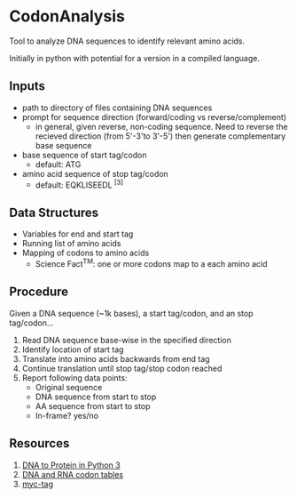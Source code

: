 # CodonAnalysis
Tool to analyze DNA sequences to identify relevant amino acids. 

Initially in python with potential for a version in a compiled language. 

## Inputs 
* path to directory of files containing DNA sequences
* prompt for sequence direction (forward/coding vs reverse/complement)
    * in general, given reverse, non-coding sequence. Need to reverse the recieved direction (from 5'-3'to 3'-5') then generate complementary base sequence
* base sequence of start tag/codon
    * default: ATG
* amino acid sequence of stop tag/codon
    * default: EQKLISEEDL <sup>[3]</sup>

## Data Structures
* Variables for end and start tag
* Running list of amino acids
* Mapping of codons to amino acids
    * Science Fact<sup>TM</sup>: one or more codons map to a each amino acid

## Procedure
Given a DNA sequence (~1k bases), a start tag/codon, and an stop tag/codon...
1. Read DNA sequence base-wise in the specified direction 
2. Identify location of start tag
3. Translate into amino acids backwards from end tag
4. Continue translation until stop tag/stop codon reached
5. Report following data points:
    * Original sequence
    * DNA sequence from start to stop
    * AA sequence from start to stop
    * In-frame? yes/no
  
## Resources
1. [DNA to Protein in Python 3](https://www.geeksforgeeks.org/dna-protein-python-3/)
2. [DNA and RNA codon tables](https://en.wikipedia.org/wiki/DNA_and_RNA_codon_tables)
3. [myc-tag](https://en.wikipedia.org/wiki/Myc-tag)
